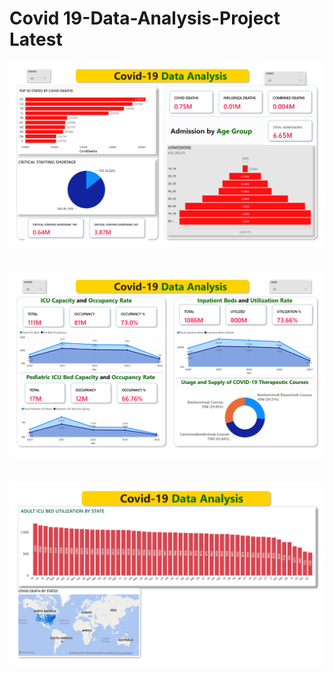 # Covid 19-Data-Analysis-Project Latest

![Data Analysis Project](https://github.com/codeWudaya/Data-Visualization-Power-BI-Excel-Tableau-Matplotlib-Seaborn-Plotly-Pandas-NumPy/blob/main/Covid%2019%20Latest/1.jpg)
#
![Data Analysis Project](https://github.com/codeWudaya/Data-Visualization-Power-BI-Excel-Tableau-Matplotlib-Seaborn-Plotly-Pandas-NumPy/blob/main/Covid%2019%20Latest/2.jpg)
#
![Data Analysis Project](https://github.com/codeWudaya/Data-Visualization-Power-BI-Excel-Tableau-Matplotlib-Seaborn-Plotly-Pandas-NumPy/blob/main/Covid%2019%20Latest/3.jpg)
